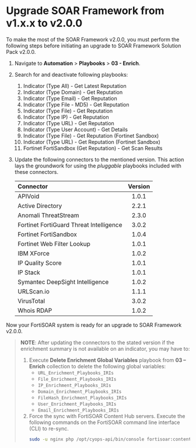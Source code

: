 # Upgrade SOAR Framework from v1.x.x to v2.0.0

To make the most of the SOAR Framework v2.0.0, you must perform the following steps before initiating an upgrade to SOAR Framework Solution Pack v2.0.0.

1. Navigate to **Automation** > **Playbooks** > **03 - Enrich**.
2. Search for and deactivate following playbooks:
    1. Indicator (Type All) - Get Latest Reputation
    2. Indicator (Type Domain) - Get Reputation
    3. Indicator (Type Email) - Get Reputation
    4. Indicator (Type File - MD5) - Get Reputation
    5. Indicator (Type File) - Get Reputation
    6. Indicator (Type IP) - Get Reputation
    7. Indicator (Type URL) - Get Reputation
    8. Indicator (Type User Account) - Get Details
    9. Indicator (Type File) - Get Reputation (Fortinet Sandbox)
    10. Indicator (Type URL) - Get Reputation (Fortinet Sandbox)
    11. Fortinet FortiSandbox (Get Reputation) - Get Scan Results
3. Update the following connectors to the mentioned version. This action lays the groundwork for using the *pluggable* playbooks included with these connectors.

    | Connector                               | Version |
    |:----------------------------------------|:-------:|
    | APIVoid                                 |  1.0.1  |
    | Active Directory                        |  2.2.1  |
    | Anomali ThreatStream                    |  2.3.0  |
    | Fortinet FortiGuard Threat Intelligence |  3.0.2  |
    | Fortinet FortiSandbox                   |  1.0.4  |
    | Fortinet Web Filter Lookup              |  1.0.1  |
    | IBM XForce                              |  1.0.2  |
    | IP Quality Score                        |  1.0.1  |
    | IP Stack                                |  1.0.1  |
    | Symantec DeepSight Intelligence         |  1.0.2  |
    | URLScan.io                              |  1.1.1  |
    | VirusTotal                              |  3.0.2  |
    | Whois RDAP                              |  1.0.2  |

Now your FortiSOAR system is ready for an upgrade to SOAR Framework v2.0.0.

>**NOTE**: After updating the connectors to the stated version if the enrichment summary is not available on an indicator, you may have to:
> 1. Execute **Delete Enrichment Global Variables** playbook from **03 – Enrich** collection to delete the following global variables:
>     - `URL_Enrichment_Playbooks_IRIs`
>     - `File_Enrichment_Playbooks_IRIs`
>     - `IP_Enrichment_Playbooks_IRIs`
>     - `Domain_Enrichment_Playbooks_IRIs`
>     - `FileHash_Enrichment_Playbooks_IRIs`
>     - `User_Enrichment_Playbooks_IRIs`
>     - `Email_Enrichment_Playbooks_IRIs`
> 2. Force the sync with FortiSOAR Content Hub servers. Execute the following commands on the FortiSOAR command line interface (CLI) to re-sync.
>     ```bash
>     sudo -u nginx php /opt/cyops-api/bin/console fortisoar:contenthub:sync -fs
>     ```
